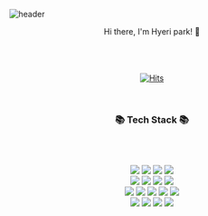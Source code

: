 
![header](https://capsule-render.vercel.app/api?type=waving&color=f95965&height=250&section=header&text=hyeri%20place&fontColor=FFFAFA&fontSize=90)


<!-- ![header](https://capsule-render.vercel.app/api?type=waving&color=f95965&height=300&section=header&text=hyeri%20place&fontColor=FFFAFA&fontSize=90)
<img src="https://img.shields.io/badge/Python-3766AB?style=flat-square&logo=Python&logoColor=white"/></a> -->

<p align="center">
<div align=center>
Hi there, I'm Hyeri park! 👋 <br><br><br><br>
  
[![Hits](https://hits.seeyoufarm.com/api/count/incr/badge.svg?url=https%3A%2F%2Fgithub.com%2Fhyerihello&count_bg=%23FFABCF&title_bg=%23555555&icon=&icon_color=%23E7E7E7&title=hits&edge_flat=false)](https://github.com/hyerihello)

</div>
</p><br>

<h3 align="center"> 📚 Tech Stack 📚</h3><br><br>

<p align="center">
  <img src="https://img.shields.io/badge/Java-007396?style=flat-the-square&logo=Java&logoColor=white"/></a>
  <img src="https://img.shields.io/badge/Spring-6DB33F?style=flat-the-square&logo=Spring&logoColor=white"/></a>
  <img src="https://img.shields.io/badge/PHP-777BB4?style=flat-the-square&logo=PHP&logoColor=white"/></a>
  <img src="https://img.shields.io/badge/CodeIgniter-EF4223?style=flat-the-square&logo=CodeIgniter&logoColor=white"/></a><br>
  <img src="https://img.shields.io/badge/Python-3766AB?style=flat-the-square&logo=Python&logoColor=white"/></a>
  <img src="https://img.shields.io/badge/Flask-000000?style=flat-the-square&logo=Flask&logoColor=white"/></a>
  <img src="https://img.shields.io/badge/JavaScript-F7DF1E?style=flat-the-square&logo=JavaScript&logoColor=white"/></a>
  <img src="https://img.shields.io/badge/Vue.js-4FC08D?style=flat-the-square&logo=Vue.js&logoColor=white"/></a><br>
  <img src="https://img.shields.io/badge/html-E34F26?style=flat-the-square&logo=html5&logoColor=white">
  <img src="https://img.shields.io/badge/css-1572B6?style=flat-the-square&logo=css3&logoColor=white">
  <img src="https://img.shields.io/badge/Jupyter-F37626?style=flat-the-square&logo=Jupyter&logoColor=white"/></a>
  <img src="https://img.shields.io/badge/GitHub-181717?style=flat-the-square&logo=GitHub&logoColor=white"/></a>
  <img src="https://img.shields.io/badge/Jira-0052CC?style=flat-the-square&logo=Jira&logoColor=white"/></a><br>
  <img src="https://img.shields.io/badge/MySQL-4479A1?style=flat-the-square&logo=MySQL&logoColor=white"/></a> 
   <img src="https://img.shields.io/badge/PostgreSQL-4169E1?style=flat-the-square&logo=PostgreSQL&logoColor=white"/></a>
  <img src="https://img.shields.io/badge/Oracle-F80000?style=flat-the-square&logo=Oracle&logoColor=white"/></a>
  <img src="https://img.shields.io/badge/MongoDB-47A248?style=flat-the-square&logo=MongoDB&logoColor=white"/></a><br> 
  
  
</p>
<br><br>




<!-- <h3 align="center">🌈 Follow Me 🌈</h3>
<p align="center">
  <a href="https://velog.io/@hyeinisfree"><img src="https://img.shields.io/badge/Tech%20Blog-11B48A?style=flat-square&logo=Vimeo&logoColor=white&link=https://velog.io/@hyeinisfree"/></a>&nbsp
  <a href="https://www.instagram.com/hye_inisfree/"><img src="https://img.shields.io/badge/Instagram-E4405F?style=flat-square&logo=Instagram&logoColor=white&link=https://www.instagram.com/hye_inisfree/"/></a>&nbsp
  <a href="mailto:hyerihello@gmail.com"><img src="https://img.shields.io/badge/Gmail-d14836?style=flat-square&logo=Gmail&logoColor=white&link=hyerihello@gmail.com"/></a>
</p> -->
